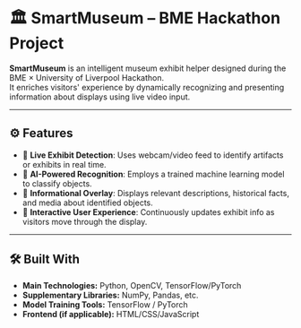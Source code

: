 # 🏛️ SmartMuseum – BME Hackathon Project

**SmartMuseum** is an intelligent museum exhibit helper designed during the BME × University of Liverpool Hackathon.  
It enriches visitors' experience by dynamically recognizing and presenting information about displays using live video input.

---

## ⚙️ Features

- 🎥 **Live Exhibit Detection**: Uses webcam/video feed to identify artifacts or exhibits in real time.
- 🧠 **AI-Powered Recognition**: Employs a trained machine learning model to classify objects.
- 📄 **Informational Overlay**: Displays relevant descriptions, historical facts, and media about identified objects.
- 🔁 **Interactive User Experience**: Continuously updates exhibit info as visitors move through the display.

---

## 🛠️ Built With

- **Main Technologies:** Python, OpenCV, TensorFlow/PyTorch 
- **Supplementary Libraries:** NumPy, Pandas, etc.
- **Model Training Tools:** TensorFlow / PyTorch 
- **Frontend (if applicable):** HTML/CSS/JavaScript
